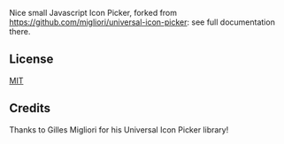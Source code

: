 
Nice small Javascript Icon Picker, forked from https://github.com/migliori/universal-icon-picker: see full documentation there.

## License

[MIT](https://choosealicense.com/licenses/mit/)

## Credits

Thanks to Gilles Migliori for his Universal Icon Picker library!
